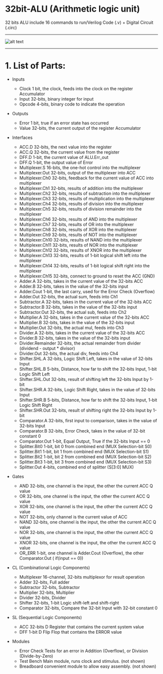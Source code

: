 # 32bit-ALU (Arithmetic logic unit)
32 bits ALU include 16 commands to run/Verilog Code (.v) + Digital Circuit (.circ) 

---

![alt text](Final-Circ-3.png)

---

# 1.	List of Parts:

- Inputs  
  - Clock	1 bit, the clock, feeds into the clock on the register Accumulator  
  - Input	32-bits, binary integer for input  
  - Opcode	4-bits, binary code to indicate the operation

- Outputs  
  - Error	1 bit, true if an error state has occurred  
  - Value	32-bits, the current output of the register Accumulator

- Interfaces  
  - ACC.D	32-bits, the next value into the register  
  - ACC.Q	32-bits, the current value from the register  
  - DFF.D	1-bit, the current value of ALU.Err_out  
  - DFF.Q	1-bit, the output value of Error  
  - Multiplexer.S	16-bits, the one-hot control into the multiplexer  
  - Multiplexer.Out	32-bits, output of the multiplexer into ACC  
  - Multiplexer.Ch0	32-bits, feedback for the current value of ACC into multiplexer  
  - Multiplexer.Ch1	32-bits, results of addition into the multiplexer  
  - Multiplexer.Ch2	32-bits, results of subtraction into the multiplexer  
  - Multiplexer.Ch3	32-bits, results of multiplication into the multiplexer  
  - Multiplexer.Ch4	32-bits, results of division into the multiplexer  
  - Multiplexer.Ch5	32-bits, results of division remainder into the multiplexer  
  - Multiplexer.Ch6	32-bits, results of AND into the multiplexer  
  - Multiplexer.Ch7	32-bits, results of OR into the multiplexer  
  - Multiplexer.Ch8	32-bits, results of XOR into the multiplexer  
  - Multiplexer.Ch9	32-bits, results of NOT into the multiplexer  
  - Multiplexer.Ch10	32-bits, results of NAND into the multiplexer  
  - Multiplexer.Ch11	32-bits, results of NOR into the multiplexer  
  - Multiplexer.Ch12	32-bits, results of XNOR into the multiplexer  
  - Multiplexer.Ch13	32-bits, results of 1-bit logical shift left into the multiplexer  
  - Multiplexer.Ch14	32-bits, results of 1-bit logical shift right into the multiplexer  
  - Multiplexer.Ch15	32-bits, connect to ground to reset the ACC (GND)  
  - Adder.A	32-bits, takes in the current value of the 32-bits ACC  
  - Adder.B	32-bits, takes in the value of the 32-bits input  
  - Adder.Cout	1-bit, the last carry, used for the Error Check (Overflow)  
  - Adder.Out	32-bits, the actual sum, feeds into Ch1  
  - Subtractor.A	32-bits, takes in the current value of the 32-bits ACC  
  - Subtractor.B	32-bits, takes in the value of the 32-bits input  
  - Subtractor.Out	32-bits, the actual sub, feeds into Ch2  
  - Multiplier.A	32-bits, takes in the current value of the 32-bits ACC  
  - Multiplier.B	32-bits, takes in the value of the 32-bits input  
  - Multiplier.Out	32-bits, the actual mul, feeds into Ch3  
  - Divider.A	32-bits, takes in the current value of the 32-bits ACC  
  - Divider.B	32-bits, takes in the value of the 32-bits input  
  - Divider.Remainder	32-bits, the actual remainder from divider (dividend - output * divisor)  
  - Divider.Out	32-bits, the actual div, feeds into Ch4  
  - Shifter.SHL.A	32-bits, Logic Shift Left, takes in the value of 32-bits Input 
  - Shifter.SHL.B	5-bits, Distance, how far to shift the 32-bits Input, 1-bit Logic Shift Left  
  - Shifter.SHL.Out	32-bits, result of shifting left the 32-bits Input by 1-bit  
  - Shifter.SHR.A	32-bits, Logic Shift Right, takes in the value of 32-bits Input  
  - Shifter.SHR.B	5-bits, Distance, how far to shift the 32-bits Input, 1-bit Logic Shift Right  
  - Shifter.SHR.Out	32-bits, result of shifting right the 32-bits Input by 1-bit  
  - Comparator.A	32-bits, first input to comparison, takes in the value of 32-bits Input  
  - Comparator.B	32-bits, Error Check, takes in the value of 32-bit constant 0  
  - Comparator.Out	1-bit, Equal Output, True if the 32-bits Input == 0  
  - Splitter.Bit0	1-bit, bit 0 from combined end (MUX Selection-bit S0)  
  - Splitter.Bit1	1-bit, bit 1 from combined end (MUX Selection-bit S1)  
  - Splitter.Bit2	1-bit, bit 2 from combined end (MUX Selection-bit S2)  
  - Splitter.Bit3	1-bit, bit 3 from combined end (MUX Selection-bit S3)  
  - Splitter.Out	4-bits, combined end of splitter (S[3:0] MUX)  

- Gates  
  - AND	32-bits, one channel is the input, the other the current ACC Q value  
  - OR	32-bits, one channel is the input, the other the current ACC Q value  
  - XOR	32-bits, one channel is the input, the other the current ACC Q value  
  - NOT	32-bits, only channel is the current value of ACC  
  - NAND	32-bits, one channel is the input, the other the current ACC Q value  
  - NOR	32-bits, one channel is the input, the other the current ACC Q value  
  - XNOR	32-bits, one channel is the input, the other the current ACC Q value  
  - OR_ERR	1-bit, one channel is Adder.Cout (Overflow), the other Comparator.Out ( if(input == 0))  

- CL	(Combinational Logic Components)  
  - Multiplexer	16-channel, 32-bits multiplexor for result operation  
  - Adder	32-bits, Full adder  
  - Subtractor	32-bits, Subtractor  
  - Multiplier	32-bits, Multiplier  
  - Divider	32-bits, Divider  
  - Shifter	32-bits, 1-bit Logic shift-left and shift-right  
  - Comparator	32-bits, Compare the 32-bit Input with 32-bit constant 0  

- SL	(Sequential Logic Components)  
  - ACC	32-bits D Register that contains the current system value  
  - DFF	1-bit D Flip Flop that contains the ERROR value  

- Modules  
  - Error Check	Tests for an error in Addition (Overflow), or Division (Divide-by-Zero)  
  - Test Bench	Main module, runs clock and stimulus. (not shown)  
  - Breadboard	convenient module to allow easy assembly. (not shown)  
